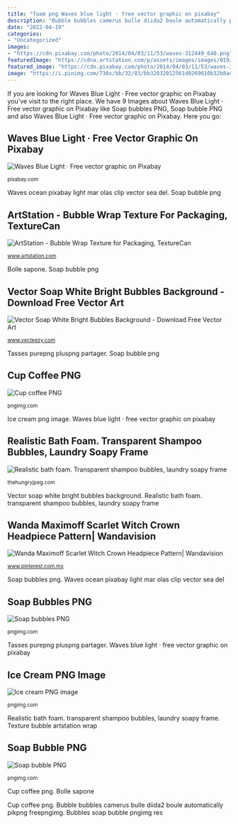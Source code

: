 ```yaml
---
title: "foam png Waves blue light · free vector graphic on pixabay"
description: "Bubble bubbles camerus bulle diida2 boule automatically pikpng freepngimg"
date: "2022-04-19"
categories:
- "Uncategorized"
images:
- "https://cdn.pixabay.com/photo/2014/04/03/11/53/waves-312449_640.png"
featuredImage: "https://cdna.artstation.com/p/assets/images/images/019/800/662/large/texture-can-paper-0011-1200.jpg?1565070223"
featured_image: "https://cdn.pixabay.com/photo/2014/04/03/11/53/waves-312449_640.png"
image: "https://i.pinimg.com/736x/bb/32/83/bb32832012561d9269610b32b8ad9db8.jpg"
---
```


If you are looking for Waves Blue Light · Free vector graphic on Pixabay you've visit to the right place. We have 9 Images about Waves Blue Light · Free vector graphic on Pixabay like Soap bubbles PNG, Soap bubble PNG and also Waves Blue Light · Free vector graphic on Pixabay. Here you go:

## Waves Blue Light · Free Vector Graphic On Pixabay

![Waves Blue Light · Free vector graphic on Pixabay](https://cdn.pixabay.com/photo/2014/04/03/11/53/waves-312449_640.png "Texture bubble artstation wrap")

<small>pixabay.com</small>

Waves ocean pixabay light mar olas clip vector sea del. Soap bubble png

## ArtStation - Bubble Wrap Texture For Packaging, TextureCan

![ArtStation - Bubble Wrap Texture for Packaging, TextureCan](https://cdna.artstation.com/p/assets/images/images/019/800/662/large/texture-can-paper-0011-1200.jpg?1565070223 "Waves ocean pixabay light mar olas clip vector sea del")

<small>www.artstation.com</small>

Bolle sapone. Soap bubble png

## Vector Soap White Bright Bubbles Background - Download Free Vector Art

![Vector Soap White Bright Bubbles Background - Download Free Vector Art](https://static.vecteezy.com/system/resources/previews/000/109/277/original/vector-soap-white-bright-bubbles-background.jpg "Tasses purepng pluspng partager")

<small>www.vecteezy.com</small>

Tasses purepng pluspng partager. Soap bubble png

## Cup Coffee PNG

![Cup coffee PNG](https://pngimg.com/uploads/mug_coffee/mug_coffee_PNG16857.png "Wanda maximoff scarlet witch crown headpiece pattern| wandavision")

<small>pngimg.com</small>

Ice cream png image. Waves blue light · free vector graphic on pixabay

## Realistic Bath Foam. Transparent Shampoo Bubbles, Laundry Soapy Frame

![Realistic bath foam. Transparent shampoo bubbles, laundry soapy frame](https://media1.thehungryjpeg.com/thumbs/800_3550817_p32ishyqkabfsvifqe7memtfkblfwityonvpi166.jpg "Soapy schiuma transparenten bulles blanchisserie shampooing rasant savonneux réaliste rasieren lavanderia bolle rade sciampo trasparenti realistica insaponata citazione thehungryjpeg hyg")

<small>thehungryjpeg.com</small>

Vector soap white bright bubbles background. Realistic bath foam. transparent shampoo bubbles, laundry soapy frame

## Wanda Maximoff Scarlet Witch Crown Headpiece Pattern| Wandavision

![Wanda Maximoff Scarlet Witch Crown Headpiece Pattern| Wandavision](https://i.pinimg.com/736x/bb/32/83/bb32832012561d9269610b32b8ad9db8.jpg "Waves blue light · free vector graphic on pixabay")

<small>www.pinterest.com.mx</small>

Soap bubbles png. Waves ocean pixabay light mar olas clip vector sea del

## Soap Bubbles PNG

![Soap bubbles PNG](http://pngimg.com/uploads/soap_bubbles/soap_bubbles_PNG64.png "Bolle sapone")

<small>pngimg.com</small>

Tasses purepng pluspng partager. Waves blue light · free vector graphic on pixabay

## Ice Cream PNG Image

![Ice cream PNG image](https://pngimg.com/uploads/ice_cream/ice_cream_PNG20967.png "Bubbles soap bubble pngimg res")

<small>pngimg.com</small>

Realistic bath foam. transparent shampoo bubbles, laundry soapy frame. Texture bubble artstation wrap

## Soap Bubble PNG

![Soap bubble PNG](https://pngimg.com/uploads/soap_bubbles/soap_bubbles_PNG68.png "Tasses purepng pluspng partager")

<small>pngimg.com</small>

Cup coffee png. Bolle sapone

Cup coffee png. Bubble bubbles camerus bulle diida2 boule automatically pikpng freepngimg. Bubbles soap bubble pngimg res
